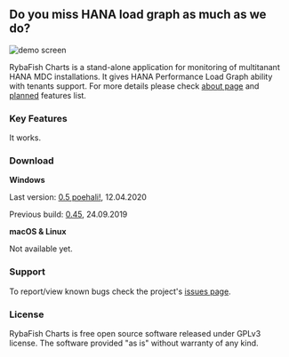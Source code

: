 ## Do you miss HANA load graph as much as we do?
![demo screen](http://rybafish.github.io/demoscreen.png)

RybaFish Charts is a stand-alone application for monitoring of multitanant HANA MDC installations. It gives HANA Performance Load Graph ability with tenants support. For more details please check [about page](/about) and [planned](/todo) features list.

### Key Features
It works.

### Download
**Windows**


Last version: [0.5 poehali!](https://github.com/rybafish/rybafish/releases/download/05/RybaFish05poehali.7z), 12.04.2020

Previous build: [0.45](https://github.com/rybafish/rybafish/releases/download/045/RybaFish_045.7z), 24.09.2019

**macOS & Linux**

Not available yet.

### Support
To report/view known bugs check the project's [issues page](https://github.com/rybafish/rybafish/issues).

### License
RybaFish Charts is free open source software released under GPLv3 license. The software provided "as is" without warranty of any kind.
